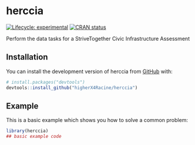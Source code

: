 
<!-- README.md is generated from README.Rmd. Please edit that file -->

# herccia

<!-- badges: start -->

[![Lifecycle:
experimental](https://img.shields.io/badge/lifecycle-experimental-orange.svg)](https://lifecycle.r-lib.org/articles/stages.html#experimental)
[![CRAN
status](https://www.r-pkg.org/badges/version/herccia)](https://CRAN.R-project.org/package=herccia)
<!-- badges: end -->

Perform the data tasks for a StriveTogether Civic Infrastructure
Assessment

## Installation

You can install the development version of herccia from
[GitHub](https://github.com/) with:

``` r
# install.packages("devtools")
devtools::install_github("higherX4Racine/herccia")
```

## Example

This is a basic example which shows you how to solve a common problem:

``` r
library(herccia)
## basic example code
```
